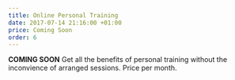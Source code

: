 ```yaml
---
title: Online Personal Training
date: 2017-07-14 21:16:00 +01:00
price: Coming Soon
order: 6
---
```


**COMING SOON**
Get all the benefits of personal training without the inconvience of arranged sessions. Price per month.